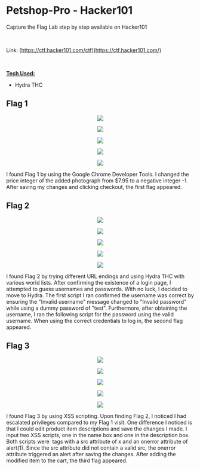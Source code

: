 # Petshop-Pro - Hacker101

Capture the Flag Lab step by step available on Hacker101

<br>

Link: [https://ctf.hacker101.com/ctf](https://ctf.hacker101.com/)

<br>

<b><ins>Tech Used:</ins></b>
* Hydra THC

<h2> Flag 1 </h2>

<p align="center">
  <img src="https://github.com/bensadel/PetshopPro-Hacker101/assets/95494769/12789958-6d6b-43bc-af7e-676ff3d1a639">
</p>
<p align="center">
  <img src="https://github.com/bensadel/PetshopPro-Hacker101/assets/95494769/3a6c46cb-ec69-4674-b427-1c4ef1427f07">
</p>
<p align="center">
  <img src="https://github.com/bensadel/PetshopPro-Hacker101/assets/95494769/036daed2-5cb3-4559-9bde-07779e832c5d">
</p>
<p align="center">
  <img src="https://github.com/bensadel/PetshopPro-Hacker101/assets/95494769/2bb1d9e0-8c7f-48a1-8cf0-385522f2de33">
</p>
<p align="center">
  <img src="https://github.com/bensadel/PetshopPro-Hacker101/assets/95494769/5ffb2661-0f3f-4e75-af8c-54a000c15f88">
</p>

I found Flag 1 by using the Google Chrome Developer Tools. I changed the price integer of the added photograph from $7.95 to a negative integer -1. After saving my changes and clicking checkout, the first flag appeared. 

<h2> Flag 2 </h2>

<p align="center">
  <img src="https://github.com/bensadel/PetshopPro-Hacker101/assets/95494769/e98a15e6-8dbc-4af6-a8cb-e767a810bbdc">
</p>
<p align="center">
  <img src="https://github.com/bensadel/PetshopPro-Hacker101/assets/95494769/cfb4c024-fdd4-4266-9db5-632176452444">
</p>
<p align="center">
  <img src="https://github.com/bensadel/PetshopPro-Hacker101/assets/95494769/476ae33d-00be-4743-ba28-db4b452e19f8">
</p>
<p align="center">
  <img src="https://github.com/bensadel/PetshopPro-Hacker101/assets/95494769/4f4af7d7-a255-4158-84cf-0b2c8ed85a74">
</p>
<p align="center">
  <img src="https://github.com/bensadel/PetshopPro-Hacker101/assets/95494769/ebe3ac04-8c81-415f-913d-31a4ad5e031a">
</p>

I found Flag 2 by trying different URL endings and using Hydra THC with various world lists. After confirming the existence of a login page, I attempted to guess usernames and passwords. With no luck, I decided to move to Hydra. The first script I ran confirmed the username was correct by ensuring the "Invalid username" message changed to "Invalid password" while using a dummy password of "test". Furthermore, after obtaining the username, I ran the following script for the password using the valid username. When using the correct credentials to log in, the second flag appeared.

<h2> Flag 3 </h2>

<p align="center">
  <img src="https://github.com/bensadel/PetshopPro-Hacker101/assets/95494769/1eb4d016-3203-48a5-8b9b-3ca4acd1fc42">
</p>
<p align="center">
  <img src="https://github.com/bensadel/PetshopPro-Hacker101/assets/95494769/6503a884-65e6-4231-abb8-ea93825f7273">
</p>
<p align="center">
  <img src="https://github.com/bensadel/PetshopPro-Hacker101/assets/95494769/2e5f1826-a34c-400c-a412-cca0565ebf65">
</p>
<p align="center">
  <img src="https://github.com/bensadel/PetshopPro-Hacker101/assets/95494769/fa073b69-eb95-44ab-b811-55031244690b">
</p>
<p align="center">
  <img src="https://github.com/bensadel/PetshopPro-Hacker101/assets/95494769/9258e98d-394e-4e00-b17b-6e48a92802c2">
</p>

I found Flag 3 by using XSS scripting. Upon finding Flag 2, I noticed I had escalated privileges compared to my Flag 1 visit. One difference I noticed is that I could edit product item descriptions and save the changes I made. I input two XSS scripts, one in the name box and one in the description box. Both scripts were <img> tags with a src attribute of x and an onerror attribute of alert(1). Since the src attribute did not contain a valid src, the onerror attribute triggered an alert after saving the changes. After adding the modified item to the cart, the third flag appeared.


